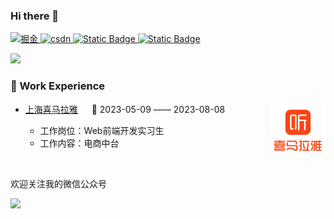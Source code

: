 ### Hi there 👋

<p align='left'>
    <a href="https://juejin.cn/user/149971265135181" target="_blank">
        <img src="https://camo.githubusercontent.com/9821a4e51ae50288fbbbdd813221feb753321c2027eb71d654aee5c55999db2c/68747470733a2f2f696d672e736869656c64732e696f2f62616467652f6a75656a696e2de68e98e987912d626c75652e737667" alt="掘金" data-canonical-src="https://img.shields.io/badge/juejin-掘金-blue.svg">
    </a>
    <a href="https://blog.csdn.net/chenwenqqqq?type=blog" target="_blank">
        <img src="https://camo.githubusercontent.com/0610cb9553d193b79695fa9f7df01b856b4c1fd3b6fa8db40bfee17cd1a1cc9c/68747470733a2f2f696d672e736869656c64732e696f2f62616467652f6373646e2d4353444e2d7265642e737667" alt="csdn" data-canonical-src="https://img.shields.io/badge/csdn-CSDN-red.svg">
    </a>
    <a href="https://segmentfault.com/u/cwl_622f25b83670f/articles" target="_blank">
        <img alt="Static Badge" src="https://img.shields.io/badge/segmentfault-%E6%80%9D%E5%90%A6-green">
    </a>
    <a href="https://www.zhihu.com/people/chen11-24" target="_blank">
        <img alt="Static Badge" src="https://img.shields.io/badge/zhihu-%E7%9F%A5%E4%B9%8E-blue">
    </a>
</p>


<p align='left'>
    <a src='https://juejin.cn/user/149971265135181/posts'>
        <img src='https://stats.justsong.cn/api/juejin?id=149971265135181&theme=radical'>
    </a>
     <!-- <a src='https://github.com/chenwll'>
        <img src='https://github-readme-stats.vercel.app/api?username=chenwll&show_icons=true&theme=radical'>
    </a> -->
</p>

<tr>
<td>

### 🏢 Work Experience

<img align="right" width="88" src="./assets/ximalaya.png" />

- [上海喜马拉雅](https://www.ximalaya.com/) &emsp; 📌 2023-05-09 —— 2023-08-08
  
  - 工作岗位：Web前端开发实习生
  - 工作内容：电商中台

</td>
</tr>

<br />

欢迎关注我的微信公众号
<p dir='auto'>
<img src='./assets/wechat.png' width="50%">
</p>



<!--
**chenwll/chenwll** is a ✨ _special_ ✨ repository because its `README.md` (this file) appears on your GitHub profile.

Here are some ideas to get you started:

- 🔭 I’m currently working on ...
- 🌱 I’m currently learning ...
- 👯 I’m looking to collaborate on ...
- 🤔 I’m looking for help with ...
- 💬 Ask me about ...
- 📫 How to reach me: ...
- 😄 Pronouns: ...
- ⚡ Fun fact: ...
-->

